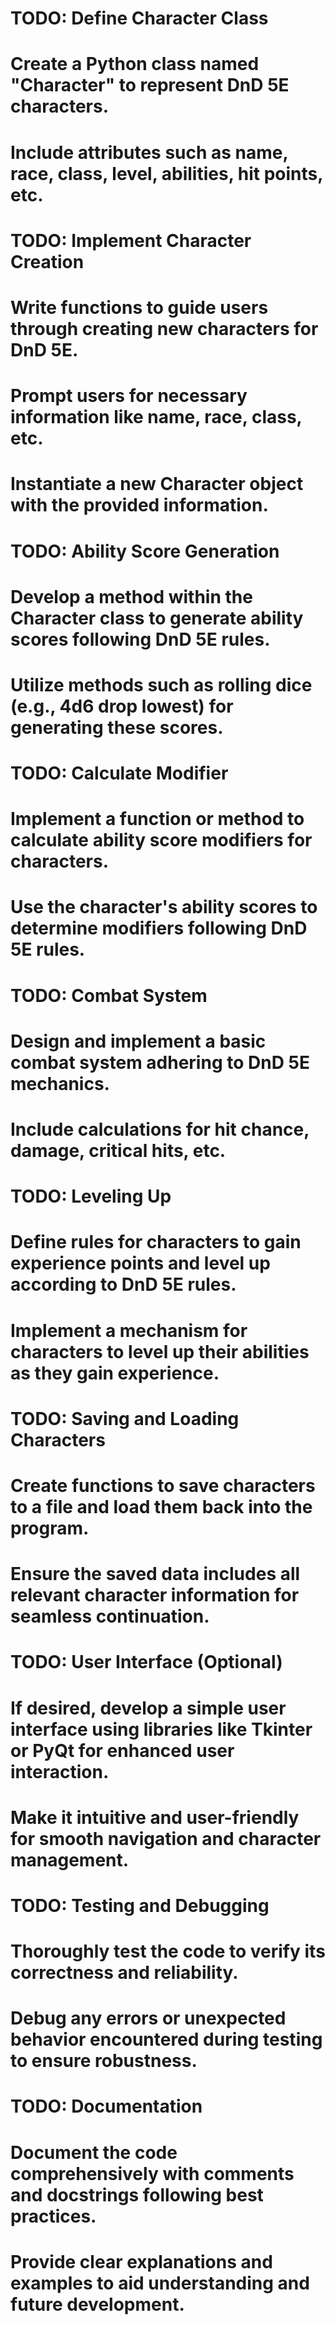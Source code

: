 # TODO: Define Character Class
# Create a Python class named "Character" to represent DnD 5E characters.
# Include attributes such as name, race, class, level, abilities, hit points, etc.

# TODO: Implement Character Creation
# Write functions to guide users through creating new characters for DnD 5E.
# Prompt users for necessary information like name, race, class, etc.
# Instantiate a new Character object with the provided information.

# TODO: Ability Score Generation
# Develop a method within the Character class to generate ability scores following DnD 5E rules.
# Utilize methods such as rolling dice (e.g., 4d6 drop lowest) for generating these scores.

# TODO: Calculate Modifier
# Implement a function or method to calculate ability score modifiers for characters.
# Use the character's ability scores to determine modifiers following DnD 5E rules.

# TODO: Combat System
# Design and implement a basic combat system adhering to DnD 5E mechanics.
# Include calculations for hit chance, damage, critical hits, etc.

# TODO: Leveling Up
# Define rules for characters to gain experience points and level up according to DnD 5E rules.
# Implement a mechanism for characters to level up their abilities as they gain experience.

# TODO: Saving and Loading Characters
# Create functions to save characters to a file and load them back into the program.
# Ensure the saved data includes all relevant character information for seamless continuation.

# TODO: User Interface (Optional)
# If desired, develop a simple user interface using libraries like Tkinter or PyQt for enhanced user interaction.
# Make it intuitive and user-friendly for smooth navigation and character management.

# TODO: Testing and Debugging
# Thoroughly test the code to verify its correctness and reliability.
# Debug any errors or unexpected behavior encountered during testing to ensure robustness.

# TODO: Documentation
# Document the code comprehensively with comments and docstrings following best practices.
# Provide clear explanations and examples to aid understanding and future development.
